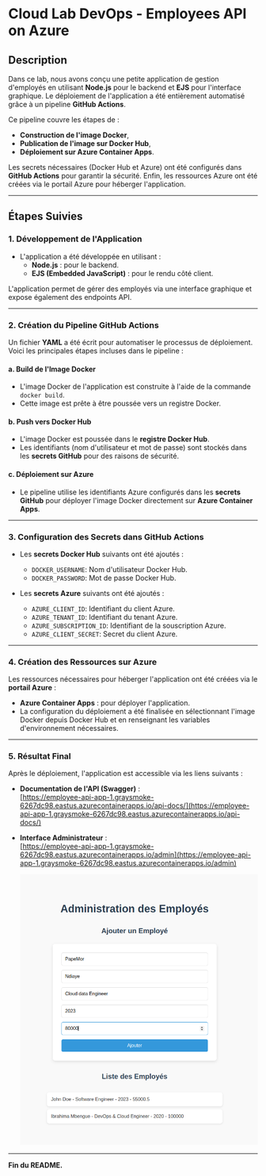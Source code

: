 # Cloud Lab DevOps - Employees API on Azure

## **Description**

Dans ce lab, nous avons conçu une petite application de gestion d'employés en utilisant **Node.js** pour le backend et **EJS** pour l'interface graphique. Le déploiement de l'application a été entièrement automatisé grâce à un pipeline **GitHub Actions**. 

Ce pipeline couvre les étapes de : 
- **Construction de l'image Docker**,
- **Publication de l'image sur Docker Hub**, 
- **Déploiement sur Azure Container Apps**.

Les secrets nécessaires (Docker Hub et Azure) ont été configurés dans **GitHub Actions** pour garantir la sécurité. Enfin, les ressources Azure ont été créées via le portail Azure pour héberger l'application.

---

## **Étapes Suivies**

### **1. Développement de l'Application**

- L'application a été développée en utilisant :
  - **Node.js** : pour le backend.
  - **EJS (Embedded JavaScript)** : pour le rendu côté client.

L'application permet de gérer des employés via une interface graphique et expose également des endpoints API.

---

### **2. Création du Pipeline GitHub Actions**

Un fichier **YAML** a été écrit pour automatiser le processus de déploiement. Voici les principales étapes incluses dans le pipeline :

#### **a. Build de l'Image Docker**
   - L'image Docker de l'application est construite à l'aide de la commande `docker build`.
   - Cette image est prête à être poussée vers un registre Docker.

#### **b. Push vers Docker Hub**
   - L'image Docker est poussée dans le **registre Docker Hub**.
   - Les identifiants (nom d'utilisateur et mot de passe) sont stockés dans les **secrets GitHub** pour des raisons de sécurité.

#### **c. Déploiement sur Azure**
   - Le pipeline utilise les identifiants Azure configurés dans les **secrets GitHub** pour déployer l'image Docker directement sur **Azure Container Apps**.

---

### **3. Configuration des Secrets dans GitHub Actions**

- Les **secrets Docker Hub** suivants ont été ajoutés :
  - `DOCKER_USERNAME`: Nom d'utilisateur Docker Hub.
  - `DOCKER_PASSWORD`: Mot de passe Docker Hub.

- Les **secrets Azure** suivants ont été ajoutés :
  - `AZURE_CLIENT_ID`: Identifiant du client Azure.
  - `AZURE_TENANT_ID`: Identifiant du tenant Azure.
  - `AZURE_SUBSCRIPTION_ID`: Identifiant de la souscription Azure.
  - `AZURE_CLIENT_SECRET`: Secret du client Azure.

---

### **4. Création des Ressources sur Azure**

Les ressources nécessaires pour héberger l'application ont été créées via le **portail Azure** :

- **Azure Container Apps** : pour déployer l'application.
- La configuration du déploiement a été finalisée en sélectionnant l'image Docker depuis Docker Hub et en renseignant les variables d'environnement nécessaires.

---

### **5. Résultat Final**

Après le déploiement, l'application est accessible via les liens suivants :

- **Documentation de l'API (Swagger)** :  
  [https://employee-api-app-1.graysmoke-6267dc98.eastus.azurecontainerapps.io/api-docs/](https://employee-api-app-1.graysmoke-6267dc98.eastus.azurecontainerapps.io/api-docs/)

- **Interface Administrateur** :  
  [https://employee-api-app-1.graysmoke-6267dc98.eastus.azurecontainerapps.io/admin](https://employee-api-app-1.graysmoke-6267dc98.eastus.azurecontainerapps.io/admin)

  ![Capture d'écran de l'application](doc1.png)

---

**Fin du README.**
